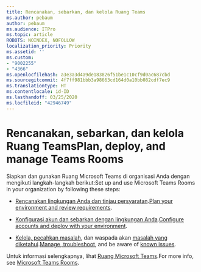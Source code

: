 ```yaml
---
title: Rencanakan, sebarkan, dan kelola Ruang Teams
ms.author: pebaum
author: pebaum
ms.audience: ITPro
ms.topic: article
ROBOTS: NOINDEX, NOFOLLOW
localization_priority: Priority
ms.assetid: ''
ms.custom:
- "9002255"
- "4366"
ms.openlocfilehash: a3e3a3d4a9de183826f51be1c10cf9d0ac687cbd
ms.sourcegitcommit: 4f7ff981bbb3a98663cd164d0a10bb082cdf7ec9
ms.translationtype: HT
ms.contentlocale: id-ID
ms.lasthandoff: 03/25/2020
ms.locfileid: "42946749"
---
```

# <a name="plan-deploy-and-manage-teams-rooms"></a><span data-ttu-id="383ba-102">Rencanakan, sebarkan, dan kelola Ruang Teams</span><span class="sxs-lookup"><span data-stu-id="383ba-102">Plan, deploy, and manage Teams Rooms</span></span>

<span data-ttu-id="383ba-103">Siapkan dan gunakan Ruang Microsoft Teams di organisasi Anda dengan mengikuti langkah-langkah berikut:</span><span class="sxs-lookup"><span data-stu-id="383ba-103">Set up and use Microsoft Teams Rooms in your organization by following these steps:</span></span> 

- <span data-ttu-id="383ba-104">[Rencanakan lingkungan Anda dan tinjau persyaratan](https://docs.microsoft.com/microsoftteams/rooms/rooms-plan).</span><span class="sxs-lookup"><span data-stu-id="383ba-104">[Plan your environment and review requirements](https://docs.microsoft.com/microsoftteams/rooms/rooms-plan).</span></span>

- <span data-ttu-id="383ba-105">[Konfigurasi akun dan sebarkan dengan lingkungan Anda](https://docs.microsoft.com/microsoftteams/rooms/rooms-deploy).</span><span class="sxs-lookup"><span data-stu-id="383ba-105">[Configure accounts and deploy with your environment](https://docs.microsoft.com/microsoftteams/rooms/rooms-deploy).</span></span>

- <span data-ttu-id="383ba-106">[Kelola, pecahkan masalah](https://docs.microsoft.com/microsoftteams/rooms/rooms-manage#troubleshooting), dan waspada akan [masalah yang diketahui](https://docs.microsoft.com/microsoftteams/rooms/known-issues).</span><span class="sxs-lookup"><span data-stu-id="383ba-106">[Manage, troubleshoot](https://docs.microsoft.com/microsoftteams/rooms/rooms-manage#troubleshooting), and be aware of [known issues](https://docs.microsoft.com/microsoftteams/rooms/known-issues).</span></span> 

<span data-ttu-id="383ba-107">Untuk informasi selengkapnya, lihat [Ruang Microsoft Teams](https://docs.microsoft.com/microsoftteams/rooms/).</span><span class="sxs-lookup"><span data-stu-id="383ba-107">For more info, see [Microsoft Teams Rooms](https://docs.microsoft.com/microsoftteams/rooms/).</span></span>
